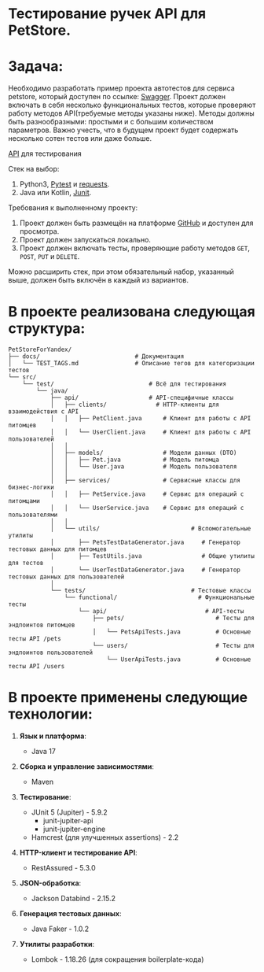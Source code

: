 # Тестирование ручек API для PetStore.

# Задача:
Необходимо разработать пример проекта автотестов для сервиса petstore, который доступен по ссылке: [Swagger](https://petstore.swagger.io/#/).
Проект должен включать в себя несколько функциональных тестов, которые проверяют работу методов API(требуемые методы указаны ниже). Методы должны быть разнообразными: простыми и с большим количеством параметров. Важно учесть, что в будущем проект будет содержать несколько сотен тестов или даже больше.

[API](https://petstore.swagger.io) для тестирования 

Стек на выбор: 
1. Python3, [Pytest](https://github.com/pytest-dev/pytest) и [requests](https://github.com/psf/requests).
2. Java или Kotlin,  [Junit](https://junit.org/junit5/).

Требования к выполненному проекту: 
1. Проект должен быть размещён на платформе [GitHub](https://github.com/) и доступен для просмотра.
2. Проект должен запускаться локально.
3. Проект должен включать тесты, проверяющие работу методов `GET`, `POST`, `PUT` и `DELETE`.

Можно расширить стек, при этом обязательный набор, указанный выше, должен быть включён в каждый из вариантов.


# В проекте реализована следующая структура: 

```
PetStoreForYandex/
├── docs/                           # Документация
│   └── TEST_TAGS.md                # Описание тегов для категоризации тестов
└── src/
    └── test/                           # Всё для тестирования
        └── java/
            ├── api/                    # API-специфичные классы
            │   ├── clients/              # HTTP-клиенты для взаимодействия с API
            │   │   ├── PetClient.java      # Клиент для работы с API питомцев
            │   │   └── UserClient.java     # Клиент для работы с API пользователей
            │   │
            │   ├── models/                 # Модели данных (DTO)
            │   │   ├── Pet.java            # Модель питомца 
            │   │   └── User.java           # Модель пользователя
            │   │
            │   ├── services/               # Сервисные классы для бизнес-логики
            │   │   ├── PetService.java     # Сервис для операций с питомцами
            │   │   └── UserService.java    # Сервис для операций с пользователями
            │   │
            │   └── utils/                          # Вспомогательные утилиты
            │       ├── PetsTestDataGenerator.java     # Генератор тестовых данных для питомцев
            │       ├── TestUtils.java                 # Общие утилиты для тестов
            │       └── UserTestDataGenerator.java     # Генератор тестовых данных для пользователей
            │
            └── tests/                              # Тестовые классы 
                └── functional/                       # Функциональные тесты
                    └── api/                            # API-тесты 
                        ├── pets/                          # Тесты для эндпоинтов питомцев
                        │   └── PetsApiTests.java          # Основные тесты API /pets
                        └── users/                         # Тесты для эндпоинтов пользователей
                            └── UserApiTests.java          # Основные тесты API /users
```

# В проекте применены следующие технологии:

1. **Язык и платформа**:
   - Java 17 

2. **Сборка и управление зависимостями**:
   - Maven 

3. **Тестирование**:
   - JUnit 5 (Jupiter) - 5.9.2
     - junit-jupiter-api
     - junit-jupiter-engine
   - Hamcrest (для улучшенных assertions) - 2.2

4. **HTTP-клиент и тестирование API**:
   - RestAssured - 5.3.0

5. **JSON-обработка**:
   - Jackson Databind - 2.15.2

6. **Генерация тестовых данных**:
   - Java Faker - 1.0.2

7. **Утилиты разработки**:
   - Lombok - 1.18.26 (для сокращения boilerplate-кода)
